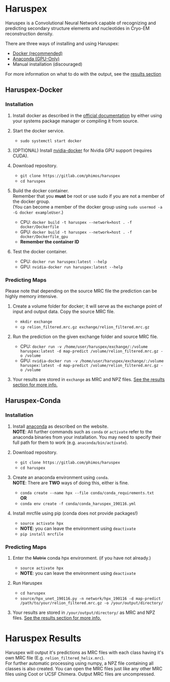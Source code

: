 # Haruspex

Haruspex is a Convolutional Neural Network capable of recognizing and predicting secondary structure elements and nucleotides in Cryo-EM reconstruction density.

There are three ways of installing and using Haruspex:
 * [Docker (recommended)](#haruspex-docker)
 * [Anaconda (GPU-Only)](#haruspex-conda)
 * Manual installation (discouraged)

For more information on what to do with the output, see the [results section](#haruspex-results)


## Haruspex-Docker

### Installation

1. Install docker as described in the [official documentation](https://docs.docker.com/install/) by either using your systems package manager or compiling it from source.
   
2. Start the docker service.
   * `sudo systemctl start docker`
   
3. (OPTIONAL) Install [nvidia-docker](https://github.com/NVIDIA/nvidia-docker) for Nvidia GPU support (requires CUDA).

4. Download repository.
   * `git clone https://gitlab.com/phimos/haruspex`
   * `cd haruspex`

5. Build the docker container.   
   Remember that you **must** be root or use sudo if you are not a member of the docker group.   
   (You can become a member of the docker group using `sudo usermod -a -G docker exampleUser`.)
   * CPU: `docker build -t haruspex --network=host . -f docker/Dockerfile`
   * GPU: `docker build -t haruspex --network=host . -f docker/Dockerfile_gpu`
   * **Remember the container ID**
  
6. Test the docker container.
   * CPU: `docker run haruspex:latest --help`
   * GPU: `nvidia-docker run haruspex:latest --help`

### Predicting Maps

Please note that depending on the source MRC file the prediction can be highly memory intensive.

1. Create a volume folder for docker; it will serve as the exchange point of input and output data. Copy the source MRC file.
   * `mkdir exchange`
   * `cp relion_filtered.mrc.gz exchange/relion_filtered.mrc.gz`

2. Run the prediction on the given exchange folder and source MRC file.
   * CPU: `docker run -v /home/user/haruspex/exchange/:/volume haruspex:latest -d map-predict /volume/relion_filtered.mrc.gz -o /volume`
   * GPU: `nvidia-docker run -v /home/user/haruspex/exchange/:/volume haruspex:latest -d map-predict /volume/relion_filtered.mrc.gz -o /volume`

3. Your results are stored in `exchange` as MRC and NPZ files. [See the results section for more info.](#haruspex-results)


## Haruspex-Conda

### Installation

1. Install [anaconda](https://www.anaconda.com/distribution/) as described on the website.  
   **NOTE**: All further commands such as `conda` or `activate` refer to the anaconda binaries from your installation.
You may need to specify their full path for them to work (e.g. `anaconda/bin/activate`).

2. Download repository.
   * `git clone https://gitlab.com/phimos/haruspex`
   * `cd haruspex`

3. Create an anaconda environment using `conda`.  
   **NOTE**: There are **TWO** ways of doing this, either is fine.
   * `conda create --name hpx --file conda/conda_requirements.txt`  
   **OR**
   * `conda env create -f conda/conda_haruspex_190116.yml`
   
4. Install mrcfile using pip (conda does not provide packages!)
   * `source activate hpx`
   * **NOTE**: you can leave the environment using `deactivate`
   * `pip install mrcfile`

### Predicting Maps

1. Enter the ~~Matrix~~ conda hpx environment. (if you have not already.)
   * `source activate hpx`
   * **NOTE**: you can leave the environment using `deactivate`

2. Run Haruspex
   * `cd haruspex`
   * `source/hpx_unet_190116.py -n network/hpx_190116 -d map-predict /path/to/your/relion_filtered.mrc.gz -o /your/output/directory/`

3. Your results are stored in `/your/output/directory/` as MRC and NPZ files. [See the results section for more info.](#haruspex-results)



# Haruspex Results

Haruspex will output it's predictions as MRC files with each class having it's own MRC file (E.g. `relion_filtered_helix.mrc`).  
For further automatic processing using numpy, a NPZ file containing all classes is also created. 
You can open the MRC files just like any other MRC files using Coot or UCSF Chimera.
Output MRC files are uncompressed.



